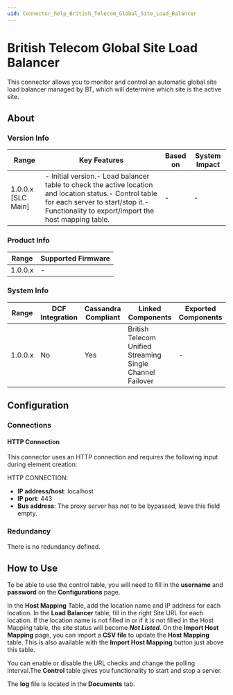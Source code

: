 ```yaml
---
uid: Connector_help_British_Telecom_Global_Site_Load_Balancer
---
```


# British Telecom Global Site Load Balancer

This connector allows you to monitor and control an automatic global site load balancer managed by BT, which will determine which site is the active site.

## About

### Version Info

| **Range**            | **Key Features**                                                                                                                                                                                    | **Based on** | **System Impact** |
|----------------------|-----------------------------------------------------------------------------------------------------------------------------------------------------------------------------------------------------|--------------|-------------------|
| 1.0.0.x \[SLC Main\] | \- Initial version.- Load balancer table to check the active location and location status.- Control table for each server to start/stop it.- Functionality to export/import the host mapping table. | \-           | \-                |

### Product Info

| **Range** | **Supported Firmware** |
|-----------|------------------------|
| 1.0.0.x   | \-                     |

### System Info

| **Range** | **DCF Integration** | **Cassandra Compliant** | **Linked Components**                                     | **Exported Components** |
|-----------|---------------------|-------------------------|-----------------------------------------------------------|-------------------------|
| 1.0.0.x   | No                  | Yes                     | British Telecom Unified Streaming Single Channel Failover | \-                      |

## Configuration

### Connections

#### HTTP Connection

This connector uses an HTTP connection and requires the following input during element creation:

HTTP CONNECTION:

- **IP address/host**: localhost
- **IP port**: 443
- **Bus address**: The proxy server has not to be bypassed, leave this field empty.

### Redundancy

There is no redundancy defined.

## How to Use

To be able to use the control table, you will need to fill in the **username** and **password** on the **Configurations** page.

In the **Host Mapping** Table, add the location name and IP address for each location. In the **Load Balancer** table, fill in the right Site URL for each location. If the location name is not filled in or if it is not filled in the Host Mapping table, the site status will become ***Not Listed***. On the **Import Host Mapping** page, you can import a **CSV file** to update the **Host Mapping** table. This is also available with the **Import Host Mapping** button just above this table.

You can enable or disable the URL checks and change the polling interval.The **Control** table gives you functionality to start and stop a server.

The **log** file is located in the **Documents** tab.
